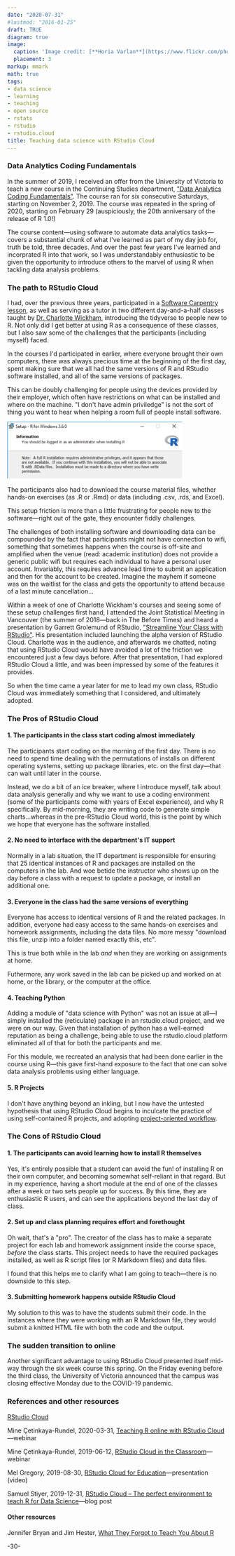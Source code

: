```yaml
---
date: "2020-07-31"
#lastmod: "2016-01-25"
draft: TRUE
diagram: true
image:
  caption: 'Image credit: [**Horia Varlan**](https://www.flickr.com/photos/horiavarlan/4777129318/in/photolist-8h937A-8hBXso-f859U7-7yuQFL-u8ZMFH-6UtSFp-J5b5po-cqx11j-CcQMzs-pChH96-8qdyhE-ebLAEx-D2U5Yx-b5fE7T-dx24Uo-ebcAhs-fJU9RB-7GVhDa-o3dpv5-daJ1Qc-FgAUzQ-8FFXKw-mTXza-KWTYYy-jzbfAp-nfvigS-fQrAn5-dBGY6t-eb79oF-DysEbS-dAcszP-uCUByj-8uPhwp-7LBEDa-vL1T52-c9o1tQ-o4XEFq-7Duwmv-MQTK7-7SRthr-9gYvR8-6ZqQcg-bW7fP-8KbVbG-huCWgF-ckzYHd-9ieN3t-hAqaWs-8NB82B-24vANH)'
  placement: 3
markup: mmark
math: true
tags:
- data science
- learning
- teaching
- open source
- rstats
- rstudio
- rstudio.cloud
title: Teaching data science with RStudio Cloud
---
```



### Data Analytics Coding Fundamentals

In the summer of 2019, I received an offer from the University of Victoria to teach a new course in the Continuing Studies department, ["Data Analytics Coding Fundamentals"](https://continuingstudies.uvic.ca/business-technology-and-public-relations/courses/data-analytics-coding-fundamentals). The course ran for six consecutive Saturdays, starting on November 2, 2019. The course was repeated in the spring of 2020, starting on February 29 (auspiciously, the 20th anniversary of the release of R 1.0!)

The course content—using software to automate data analytics tasks—covers a substantial chunk of what I've learned as part of my day job for, truth be told, three decades. And over the past few years I've learned and incorprated R into that work, so I was understandably enthusiastic to be given the opportunity to introduce others to the marvel of using R when tackling data analysis problems.


### The path to RStudio Cloud

I had, over the previous three years, participated in a [Software Carpentry lesson](https://software-carpentry.org/lessons/), as well as serving as a tutor in two different day-and-a-half classes taught by [Dr. Charlotte Wickham](https://www.cwick.co.nz/), introducing the tidyverse to people new to R. Not only did I get better at using R as a consequence of these classes, but I also saw some of the challenges that the participants (including myself) faced.

In the courses I'd participated in earlier, where everyone brought their own computers, there was always precious time at the beginning of the first day, spent making sure that we all had the same versions of R and RStudio software installed, and all of the same versions of packages.

This can be doubly challenging for people using the devices provided by their employer, which often have restrictions on what can be installed and where on the machine. "I don't have admin priviledge" is not the sort of thing you want to hear when helping a room full of people  install software.

<img src="images/admin_privilege_message.png" alt="You don't have admin privilege" width="400"/>

The participants also had to download the course material files, whether hands-on exercises (as .R or .Rmd) or data (including .csv, .rds, and Excel). 

This setup friction is more than a little frustrating for people new to the software—right out of the gate, they encounter fiddly challenges.

The challenges of both installing software and downloading data can be compounded by the fact that participants might not have connection to wifi, something that sometimes happens when the course is off-site and amplified when the venue (read: academic institution) does not provide a generic public wifi but requires each individual to have a personal user account. Invariably, this requires advance lead time to submit an application and then for the account to be created. Imagine the mayhem if someone was on the waitlist for the class and gets the opportunity to attend because of a last minute cancellation...

Within a week of one of Charlotte Wickham's courses and seeing some of these setup challenges first hand, I attended the Joint Statistical Meeting in Vancouver (the summer of 2018—back in The Before Times) and heard a presentation by Garrett Grolemund of RStudio, ["Streamline Your Class with RStudio"](https://ww2.amstat.org/meetings/jsm/2018/onlineprogram/AbstractDetails.cfm?abstractid=326962). His presentation included launching the alpha version of RStudio Cloud. Charlotte was in the audience, and afterwards we chatted, noting that using RStudio Cloud would have avoided a lot of the friction we encountered just a few days before. After that presentation, I had explored RStudio Cloud a little, and was been impressed by some of the features it provides.

So when the time came a year later for me to lead my own class, RStudio Cloud was immediately something that I considered, and ultimately adopted.


### The Pros of RStudio Cloud

#### 1. The participants in the class start coding almost immediately

The participants start coding on the morning of the first day. There is no need to spend time dealing with the permutations of installs on different operating systems, setting up package libraries, etc. on the first day—that can wait until later in the course.

Instead, we do a bit of an ice breaker, where I introduce myself, talk about data analysis generally and why we want to use a coding environment (some of the participants come with years of Excel experience), and why R specifically. By mid-morning, they are writing code to generate simple charts...whereas in the pre-RStudio Cloud world, this is the point by which we hope that everyone has the software installed.


#### 2. No need to interface with the department's IT support

Normally in a lab situation, the IT department is responsible for ensuring that 25 identical instances of R and packages are installed on the computers in the lab. And woe betide the instructor who shows up on the day before a class with a request to update a package, or install an additional one. 


#### 3. Everyone in the class had the same versions of everything

Everyone has access to identical versions of R and the related packages. In addition, everyone had easy access to the same hands-on exercises and homework assignments, including the data files. No more messy "download this file, unzip into a folder named exactly this, etc". 

This is true both while in the lab _and_ when they are working on assignments at home. 

Futhermore, any work saved in the lab can be picked up and worked on at home, or the library, or the computer at the office.


#### 4. Teaching Python

Adding a module of "data science with Python" was not an issue at all—I simply installed the {reticulate} package in an rstudio.cloud project, and we were on our way. Given that installation of python has a well-earned reputation as being a challenge, being able to use the rstudio.cloud platform eliminated all of that for both the participants and me.

For this module, we recreated an analysis that had been done earlier in the course using R—this gave first-hand exposure to the fact that one can solve data analysis problems using either language.


#### 5. R Projects

I don't have anything beyond an inkling, but I now have the untested hypothesis that using RStudio Cloud begins to inculcate the practice of using self-contained R projects, and adopting [project-oriented workflow](https://rstats.wtf/project-oriented-workflow.html).


### The Cons of RStudio Cloud

#### 1. The participants can avoid learning how to install R themselves

Yes, it's entirely possible that a student can avoid the fun! of installing R on their own computer, and becoming somewhat self-reliant in that regard. But in my experience, having a short module at the end of one of the classes after a week or two sets people up for success. By this time, they are enthusiastic R users, and can see the applications beyond the last day of class. 


#### 2. Set up and class planning requires effort and forethought

Oh wait, that's a "pro". The creator of the class has to make a separate project for each lab and homework assignment inside the course space, _before_ the class starts. This project needs to have the required packages installed, as well as R script files (or R Markdown files) and data files.

I found that this helps me to clarify what I am going to teach—there is no downside to this step.


#### 3. Submitting homework happens outside RStudio Cloud

My solution to this was to have the students submit their code. In the instances where they were working with an R Markdown file, they would submit a knitted HTML file with both the code and the output.


### The sudden transition to online

Another significant advantage to using RStudio Cloud presented itself mid-way through the six week course this spring. On the Friday evening before the third class, the University of Victoria announced that the campus was closing effective Monday due to the COVID-19 pandemic. 




### References and other resources

[RStudio Cloud](https://rstudio.cloud/)

Mine Çetinkaya-Rundel, 2020-03-31, [Teaching R online with RStudio Cloud](https://rstudio.com/resources/webinars/teaching-r-online-with-rstudio-cloud/)—webinar

Mine Çetinkaya-Rundel, 2019-06-12, [RStudio Cloud in the Classroom](https://rstudio.com/resources/webinars/rstudio-cloud-in-the-classroom/)—webinar

Mel Gregory, 2019-08-30, [RStudio Cloud for Education](https://www.youtube.com/watch?v=PviVimazpz8)—presentation (video) 

Samuel Stiyer, 2019-12-31, [RStudio Cloud – The perfect environment to teach R for Data Science](https://softcrylic.com/blogs/rstudio-cloud-the-perfect-environment-to-teach-r-for-data-science/)—blog post 


#### Other resources

Jennifer Bryan and Jim Hester, [What They Forgot to Teach You About R](https://rstats.wtf/index.html)


-30-